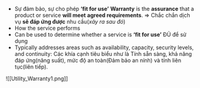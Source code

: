  - Sự đảm bảo, sự cho phép
 **‘fit for use’**
**Warranty** is the **assurance** that a product or service **will meet** **agreed requirements**.
=> Chắc chắn dịch vụ **sẽ đáp ứng được** nhu cầu(*xảy ra sau đó*)
- How the service performs
- Can be used to determine whether a service is **‘fit for use’** ĐỦ để sử dụng
- Typically addresses areas such as availability, capacity, security levels, and continuity: Các khía cạnh tiêu biểu như là Tính sẵn sàng, khả năng đáp ứng(năng suất), mức độ an toàn(Đảm bảo an nính) và tính liên tục(liên tiếp).

![[Utility_Warranty1.png]]
